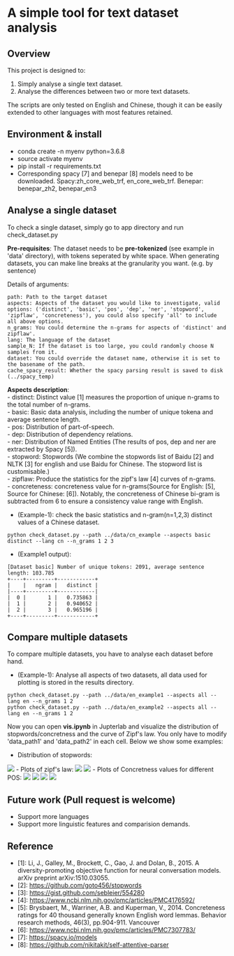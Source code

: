 # A simple tool for text dataset analysis
## Overview
This project is designed to:
1. Simply analyse a single text dataset.
2. Analyse the differences between two or more text datasets.

The scripts are only tested on English and Chinese, though it can be easily extended to other languages with most features retained.

## Environment & install
- conda create -n myenv python=3.6.8
- source activate myenv
- pip install -r requirements.txt
- Corresponding spacy [7] and benepar [8] models need to be downloaded. Spacy:zh_core_web_trf, en_core_web_trf. Benepar: benepar_zh2, benepar_en3

## Analyse a single dataset
To check a single dataset, simply go to app directory and run check_dataset.py

**Pre-requisites**: The dataset needs to be **pre-tokenized** (see example in 'data' directory), with tokens seperated by white space. When generating datasets, you can make line breaks at the granularity you want. (e.g. by sentence)

Details of arguments:
```
path: Path to the target dataset
aspects: Aspects of the dataset you would like to investigate, valid options: ('distinct', 'basic', 'pos', 'dep', 'ner', 'stopword', 'zipflaw', 'concreteness'), you could also specify 'all' to include all above options.
n_grams: You could determine the n-grams for aspects of 'distinct' and zipflaw'.
lang: The language of the dataset
sample_N: If the dataset is too large, you could randomly choose N samples from it.
dataset: You could override the dataset name, otherwise it is set to the basename of the path.
cache_spacy_result: Whether the spacy parsing result is saved to disk (../spacy_temp)
```

**Aspects description**:\
\- distinct: Distinct value [1] measures the proportion of unique n-grams to the total number of n-grams. \
\- basic: Basic data analysis, including the number of unique tokena and average sentence length. \
\- pos: Distribution of part-of-speech. \
\- dep: Distribution of dependency relations. \
\- ner: Distribution of  Named Entities (The results of pos, dep and ner are extracted by Spacy [5]). \
\- stopword: Stopwords (We combine the stopwords list of Baidu [2] and NLTK [3] for english and use Baidu for Chinese. The stopword list is customisable.) \
\- zipflaw: Produce the statistics for the zipf's law [4] curves of n-grams. \
\- concreteness: concreteness value for n-grams(Source for English: [5], Source for Chinese: [6]). Notably, the concreteness of Chinese bi-gram is subtracted from 6 to ensure a consistency value range with English.

- (Example-1): check the basic statistics and n-gram(n=1,2,3) distinct values of a Chinese dataset.
```shell script
python check_dataset.py --path ../data/cn_example --aspects basic distinct --lang cn --n_grams 1 2 3
```
- (Example1 output):
```
[Dataset basic] Number of unique tokens: 2091, average sentence length: 103.785
+----+---------+------------+
|    |   ngram |   distinct |
|----+---------+------------|
|  0 |       1 |   0.735863 |
|  1 |       2 |   0.940652 |
|  2 |       3 |   0.965196 |
+----+---------+------------+
```
## Compare multiple datasets
To compare multiple datasets, you have to analyse each dataset before hand.
- (Example-1): Analyse all aspects of two datasets, all data used for plotting is stored in the results directory.
```shell script
python check_dataset.py --path ../data/en_example1 --aspects all --lang en --n_grams 1 2
python check_dataset.py --path ../data/en_example2 --aspects all --lang en --n_grams 1 2
```
Now you can open **vis.ipynb** in Jupterlab and visualize the distribution of stopwords/concretness and the curve of Zipf's law.
You only have to modify 'data_path1' and 'data_path2' in each cell. Below we show some examples:
- Distribution of stopwords:
<img src="figures/stopword_dis.png">
- Plots of zipf's law:
<img src="figures/zipflaw-top100-1_gram.png">
<img src="figures/zipflaw-top100-2_gram.png">
- Plots of Concretness values for different POS:
<img src="figures/Concretness_NOUN.png">
<img src="figures/Concretness_VERB.png">
<img src="figures/Concretness_ADJ.png">
<img src="figures/Concretness_ADV.png">

## Future work (Pull request is welcome)
- Support more languages
- Support more linguistic features and comparision demands.

## Reference
- \[1\]: Li, J., Galley, M., Brockett, C., Gao, J. and Dolan, B., 2015. A diversity-promoting objective function for neural conversation models. arXiv preprint arXiv:1510.03055.
- \[2\]: https://github.com/goto456/stopwords
- \[3\]: https://gist.github.com/sebleier/554280
- \[4\]: https://www.ncbi.nlm.nih.gov/pmc/articles/PMC4176592/
- \[5\]: Brysbaert, M., Warriner, A.B. and Kuperman, V., 2014. Concreteness ratings for 40 thousand generally known English word lemmas. Behavior research methods, 46(3), pp.904-911.
Vancouver
- \[6\]: https://www.ncbi.nlm.nih.gov/pmc/articles/PMC7307783/
- \[7\]: https://spacy.io/models
- \[8\]: https://github.com/nikitakit/self-attentive-parser

